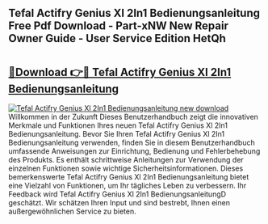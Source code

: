 ## Tefal Actifry Genius Xl 2In1 Bedienungsanleitung Free Pdf Download - Part-xNW New Repair Owner Guide - User Service Edition HetQh

# <h2><a href="http://df3gkg.blite.top/?on=Tefal+Actifry+Genius+Xl+2In1+Bedienungsanleitung">🔗Download 👉🔴 Tefal Actifry Genius Xl 2In1 Bedienungsanleitung</a></h2>

[![Tefal Actifry Genius Xl 2In1 Bedienungsanleitung new download](https://i.imgur.com/lujVjoI.png)](http://df3gkg.blite.top/?on=Tefal+Actifry+Genius+Xl+2In1+Bedienungsanleitung)
Willkommen in der Zukunft Dieses Benutzerhandbuch zeigt die innovativen Merkmale und Funktionen Ihres neuen Tefal Actifry Genius Xl 2In1 Bedienungsanleitung. Bevor Sie Ihren Tefal Actifry Genius Xl 2In1 Bedienungsanleitung verwenden, finden Sie in diesem Benutzerhandbuch umfassende Anweisungen zur Einrichtung, Bedienung und Fehlerbehebung des Produkts. Es enthält schrittweise Anleitungen zur Verwendung der einzelnen Funktionen sowie wichtige Sicherheitsinformationen. Dieses bemerkenswerte Tefal Actifry Genius Xl 2In1 Bedienungsanleitung bietet eine Vielzahl von Funktionen, um Ihr tägliches Leben zu verbessern. Ihr Feedback wird Tefal Actifry Genius Xl 2In1 BedienungsanleitungD geschätzt. Wir schätzen Ihren Input und sind bestrebt, Ihnen einen außergewöhnlichen Service zu bieten.
